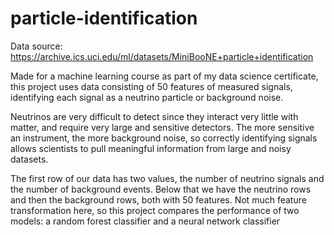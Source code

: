 # particle-identification
Data source:
https://archive.ics.uci.edu/ml/datasets/MiniBooNE+particle+identification

Made for a machine learning course as part of my data science certificate, this project uses data consisting of 50 features of measured signals, identifying each signal as a neutrino particle or background noise.

Neutrinos are very difficult to detect since they interact very little with matter, and require very large and sensitive detectors. The more sensitive an instrument, the more background noise, so correctly identifying signals allows scientists to pull meaningful information from large and noisy datasets. 

The first row of our data has two values, the number of neutrino signals and the number of background events. Below that we have the neutrino rows and then the background rows, both with 50 features. Not much feature transformation here, so this project compares the performance of two models: a random forest classifier and a neural network classifier
